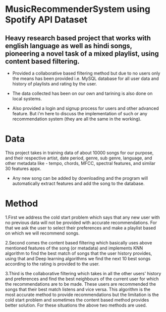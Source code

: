 # MusicRecommenderSystem using Spotify API Dataset
## Heavy research based project that works with english language as well as hindi songs, pioneering a novel task of a mixed playlist, using content based filtering. 
- Provided a collaborative based filtering method but due to no users only the means has been provided i.e. MySQL database for all user data and history of playlists and rating by the user. 

- The data collected has been on our own and tarining is also done on local systems.

- Also provided a login and signup process for users and other advanced feature. But i'm here to discuss the implementation of such or any recommendation system (they are all the same in the working).
  
# Data
This project takes in training data of about 10000 songs for our purpose, and their respective artist, date period, genre, sub genre, language, and other metadata like - tempo, chords, MFCC, spectral features, and similar 30 features appx. 
- Any new song can be added by downloading and the program will automatically extract features and add the song to the database.
# Method
1.First we address the cold start problem which says that any new user with no previous data will not be provided with accurate recommendations. For that we ask the user to select their preferences and make a playlist based on which we will recommend songs.

2.Second comes the content based filtering which basically uses above mentioned features of the song (or metadata) and implements KNN algorithm to find the best match of songs that the user history provides, using that and Deep learning algorithms we find the next 10 best songs according to the rating is provided to the user.

3.Third is the collaborative filtering which takes in all the other users' history and preferences and find the best neighbours of the current user for which the recommendations are to be made. These users are recommended the songs that their best match listens and vice versa. This algorithm is the most accurate method to provide recommendations but the limitation is the cold start problem and sometimes the content based method provides better solution. For these situations the above two methods are used.
